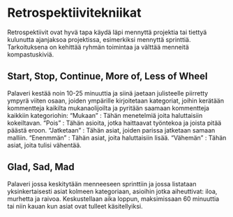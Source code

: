 # Retrospektiivitekniikat

Retrospektiivit ovat hyvä tapa käydä läpi mennyttä projektia tai tiettyä kulunutta ajanjaksoa projektissa, esimerkiksi mennyttä sprinttiä. Tarkoituksena on kehittää ryhmän toimintaa ja välttää menneitä kompastuskiviä.

## Start, Stop, Continue, More of, Less of Wheel
Palaveri kestää noin 10-25 minuuttia ja siinä jaetaan julisteelle piirretty ympyrä viiten osaan, joiden ympärille kirjoitetaan kategoriat, joihin kerätään kommentteja kaikilta mukanaolijoilta ja pyritään saamaan kommentteja kaikkiin kategoriohin: 
“Mukaan” : Tähän menetelmiä joita haluttaisiin kokeiltavan.
“Pois” :  Tähän asioita, jotka haittaavat työntekoa ja joista pitää päästä eroon.
“Jatketaan” : Tähän asiat, joiden parissa jatketaan samaan malliin.
“Enenmmän” : Tähän asiat, joita haluttaisiin lisää.
“Vähemän” : Tähän asiat, joita tulisi vähentää.

## Glad, Sad, Mad
Palaveri jossa keskitytään menneeseen sprinttiin ja jossa listataan yksinkertaisesti asiat kolmeen kategoriaan, asioihin jotka aiheuttivat: iloa, murhetta ja raivoa. Keskustellaan aika loppun, maksimissaan 60 minuuttia tai niin kauan kun asiat ovat tulleet käsitellyiksi.
